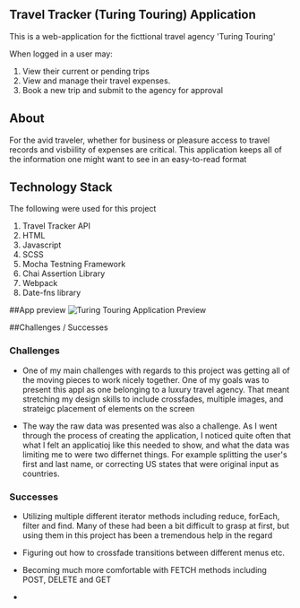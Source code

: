 ## Travel Tracker (Turing Touring) Application  

This is a web-application for the ficttional travel agency 'Turing Touring'

When logged in a user may:

1)  View their current or pending trips
2)  View and manage their travel expenses.
3)  Book a new trip and submit to the agency for approval

## About
For the avid traveler, whether for business or pleasure access to travel records and visbiility of expenses are critical. 
This application keeps all of the information one might want to see in an easy-to-read format

## Technology Stack
The following were used for this project

1) Travel Tracker API
2) HTML
3) Javascript
4) SCSS
5) Mocha Testning Framework
6) Chai Assertion Library
7) Webpack
8) Date-fns library

##App preview
![Turing Touring Application Preview](https://github.com/tconey23/travelTracker/assets/145934889/252ae596-1408-420b-9095-2ae2bc16b871)


##Challenges / Successes

### Challenges
- One of my main challenges with regards to this project was getting all of the moving pieces to work nicely together.
  One of my goals was to present this appl as one belonging to a luxury travel agency. That meant stretching my design skills to include crossfades, multiple images, and strateigc placement of elements on the screen

- The way the raw data was presented was also a challenge. As I went through the process of creating the application, I noticed quite often that what I felt an applicatioj like this needed to show, and what the data was limiting me to were two differnet things. For example splitting the user's first and last name, or correcting US states that were original input as countries.

### Successes
- Utilizing multiple different iterator methods including reduce, forEach, filter and find. Many of these had been a bit difficult to grasp at first, but using them in this project has been a tremendous help in the regard
- Figuring out how to crossfade transitions between different menus etc.
- Becoming much more comfortable with FETCH methods including POST, DELETE and GET

- 

